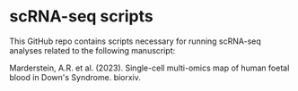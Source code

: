 # scRNA-seq scripts

This GitHub repo contains scripts necessary for running scRNA-seq analyses related to the following manuscript:

Marderstein, A.R. et al. (2023). Single-cell multi-omics map of human foetal blood in Down's Syndrome. biorxiv.